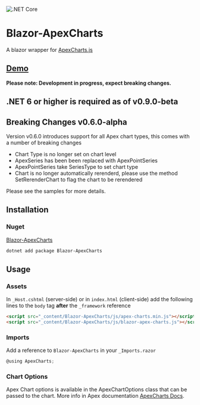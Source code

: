 ![.NET Core](https://github.com/joadan/Blazor-ApexCharts/workflows/.NET%20Core/badge.svg?branch=master)

# Blazor-ApexCharts
A blazor wrapper for [ApexCharts.js](https://apexcharts.com/)
## [Demo](https://apexcharts.github.io/Blazor-ApexCharts)

**Please note: Development in progress, expect breaking changes.**

## .NET 6 or higher is required as of v0.9.0-beta


## Breaking Changes v0.6.0-alpha
Version v0.6.0 introduces support for all Apex chart types, this comes with a number of breaking changes
- Chart Type is no longer set on chart level
- ApexSeries has been been replaced with ApexPointSeries
- ApexPointSeries take SeriesType to set chart type
- Chart is no longer automatically rerenderd, please use the method SetRerenderChart to flag the chart to be rerendered

Please see the samples for more details.


## Installation
### Nuget
[Blazor-ApexCharts](https://www.nuget.org/packages/Blazor-ApexCharts/)

```bash
dotnet add package Blazor-ApexCharts
```

## Usage

### Assets
In `_Host.cshtml` (server-side) or in `index.html` (client-side) add the following lines to the `body` tag **after** the `_framework` reference

```html
<script src="_content/Blazor-ApexCharts/js/apex-charts.min.js"></script>
<script src="_content/Blazor-ApexCharts/js/blazor-apex-charts.js"></script>
```

### Imports
Add a reference to `Blazor-ApexCharts` in your `_Imports.razor`
```csharp
@using ApexCharts;
```

### Chart Options
Apex Chart options is available in the ApexChartOptions class that can be passed to the chart. More info in Apex documentation [ApexCharts Docs](https://apexcharts.com/docs/options/).


